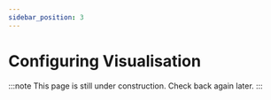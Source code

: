 ```yaml
---
sidebar_position: 3
---
```


# Configuring Visualisation

:::note
This page is still under construction. Check back again later.
:::
